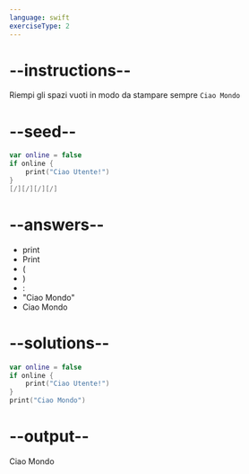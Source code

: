```yaml
---
language: swift
exerciseType: 2
---
```


# --instructions--

Riempi gli spazi vuoti in modo da stampare sempre `Ciao Mondo`

# --seed--

```swift
var online = false
if online {
    print("Ciao Utente!")
}
[/][/][/][/]
```

# --answers--

- print
- Print
- (
- )
- :
- "Ciao Mondo"
- Ciao Mondo

# --solutions--

```swift
var online = false
if online {
    print("Ciao Utente!")
}
print("Ciao Mondo")
```

# --output--

Ciao Mondo
